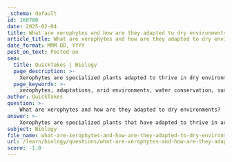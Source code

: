 ```yaml
---
_schema: default
id: 168780
date: 2025-02-04
title: What are xerophytes and how are they adapted to dry environments?
article_title: What are xerophytes and how are they adapted to dry environments?
date_format: MMM DD, YYYY
post_on_text: Posted on
seo:
  title: QuickTakes | Biology
  page_description: >-
    Xerophytes are specialized plants adapted to thrive in dry environments, exhibiting features like sunken stomata, thick cuticles, reduced leaf surface area, water storage capabilities, and rolled leaves to minimize water loss and maximize retention.
  page_keywords: >-
    xerophytes, adaptations, arid environments, water conservation, sunken stomata, thick cuticle, reduced leaf area, water storage, rolled leaves, Marram grass
author: QuickTakes
question: >-
    What are xerophytes and how are they adapted to dry environments?
answer: >-
    Xerophytes are specialized plants that have adapted to thrive in arid environments where water availability is limited. These adaptations are crucial for their survival and include several key features:\n\n1. **Sunken Stomata**: Xerophytes often have stomata that are located in depressions on the leaf surface. This adaptation helps to reduce water loss by creating a humid microenvironment around the stomata, which decreases the gradient for water vapor diffusion.\n\n2. **Thick Cuticle**: Many xerophytes possess a thick, waxy cuticle on their leaves and stems. This cuticle acts as a barrier to minimize water evaporation, helping the plant retain moisture.\n\n3. **Reduced Leaf Surface Area**: Xerophytes typically have smaller leaves or even modified leaves (like spines in cacti). This reduction in leaf surface area decreases the number of stomata and the overall surface area available for transpiration, further conserving water.\n\n4. **Water Storage**: Some xerophytes, such as cacti, have specialized tissues that allow them to store water. This adaptation enables them to survive prolonged periods of drought by utilizing stored water when external sources are unavailable.\n\n5. **Rolled Leaves**: In some xerophytes, leaves may roll up during dry conditions. This rolling helps trap moisture and reduces exposure to wind, which can increase evaporation rates.\n\nAn example of a xerophyte is **Marram grass**, which exhibits these adaptations effectively, allowing it to survive in sandy, dry coastal environments.\n\nThese adaptations collectively enable xerophytes to minimize water loss and maximize water retention, making them well-suited for life in dry habitats.
subject: Biology
file_name: what-are-xerophytes-and-how-are-they-adapted-to-dry-environments.md
url: /learn/biology/questions/what-are-xerophytes-and-how-are-they-adapted-to-dry-environments
score: -1.0
---
```


&nbsp;